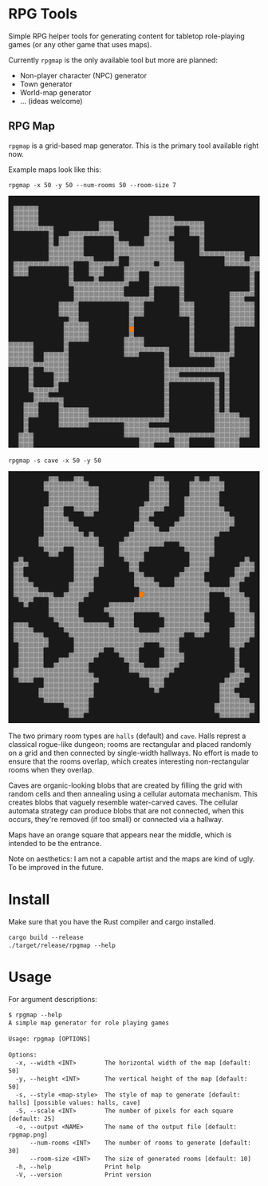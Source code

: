 # RPG Tools
Simple RPG helper tools for generating content for tabletop role-playing games
(or any other game that uses maps).

Currently `rpgmap` is the only available tool but more are planned:

* Non-player character (NPC) generator
* Town generator
* World-map generator
* ... (ideas welcome)

## RPG Map
`rpgmap` is a grid-based map generator. This is the primary tool available
right now.

Example maps look like this:

```
rpgmap -x 50 -y 50 --num-rooms 50 --room-size 7
```
![Example halls map](doc/images/halls_50x50.png)

```
rpgmap -s cave -x 50 -y 50
```
![Example caves map](doc/images/caves_50x50.png)

The two primary room types are `halls` (default) and `cave`. Halls represt a
classical rogue-like dungeon; rooms are rectangular and placed randomly on a
grid and then connected by single-width hallways. No effort is made to ensure
that the rooms overlap, which creates interesting non-rectangular rooms when
they overlap.

Caves are organic-looking blobs that are created by filling the grid with
random cells and then annealing using a cellular automata mechanism. This
creates blobs that vaguely resemble water-carved caves. The cellular automata
strategy can produce blobs that are not connected, when this occurs, they're
removed (if too small) or connected via a hallway.

Maps have an orange square that appears near the middle, which is intended to
be the entrance.

Note on aesthetics: I am not a capable artist and the maps are kind of ugly. To
be improved in the future.

# Install
Make sure that you have the Rust compiler and cargo installed.
```
cargo build --release
./target/release/rpgmap --help
```

# Usage
For argument descriptions:
```
$ rpgmap --help
A simple map generator for role playing games

Usage: rpgmap [OPTIONS]

Options:
  -x, --width <INT>        The horizontal width of the map [default: 50]
  -y, --height <INT>       The vertical height of the map [default: 50]
  -s, --style <map-style>  The style of map to generate [default: halls] [possible values: halls, cave]
  -S, --scale <INT>        The number of pixels for each square [default: 25]
  -o, --output <NAME>      The name of the output file [default: rpgmap.png]
      --num-rooms <INT>    The number of rooms to generate [default: 30]
      --room-size <INT>    The size of generated rooms [default: 10]
  -h, --help               Print help
  -V, --version            Print version
```

